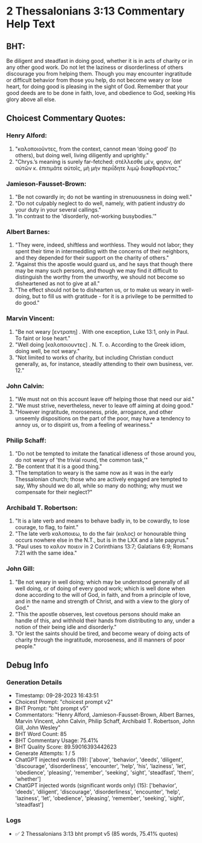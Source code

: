 # 2 Thessalonians 3:13 Commentary Help Text

## BHT:
Be diligent and steadfast in doing good, whether it is in acts of charity or in any other good work. Do not let the laziness or disorderliness of others discourage you from helping them. Though you may encounter ingratitude or difficult behavior from those you help, do not become weary or lose heart, for doing good is pleasing in the sight of God. Remember that your good deeds are to be done in faith, love, and obedience to God, seeking His glory above all else.

## Choicest Commentary Quotes:
### Henry Alford:
1. "καλοποιοῦντες, from the context, cannot mean ‘doing good’ (to others), but doing well, living diligently and uprightly."
2. "Chrys.’s meaning is surely far-fetched: στέλλεσθε μέν, φησιν, ἀπʼ αὐτῶν κ. ἐπιτιμᾶτε αὐτοῖς, μὴ μὴν περιΐδητε λιμῷ διαφθαρέντας."

### Jamieson-Fausset-Brown:
1. "Be not cowardly in; do not be wanting in strenuousness in doing well."
2. "Do not culpably neglect to do well, namely, with patient industry do your duty in your several callings."
3. "In contrast to the 'disorderly, not-working busybodies.'"

### Albert Barnes:
1. "They were, indeed, shiftless and worthless. They would not labor; they spent their time in intermeddling with the concerns of their neighbors, and they depended for their support on the charity of others."
2. "Against this the apostle would guard us, and he says that though there may be many such persons, and though we may find it difficult to distinguish the worthy from the unworthy, we should not become so disheartened as not to give at all."
3. "The effect should not be to dishearten us, or to make us weary in well-doing, but to fill us with gratitude - for it is a privilege to be permitted to do good."

### Marvin Vincent:
1. "Be not weary [εντραπη] . With one exception, Luke 13:1, only in Paul. To faint or lose heart."
2. "Well doing [καλοποιουντες] . N. T. o. According to the Greek idiom, doing well, be not weary."
3. "Not limited to works of charity, but including Christian conduct generally, as, for instance, steadily attending to their own business, ver. 12."

### John Calvin:
1. "We must not on this account leave off helping those that need our aid."
2. "We must strive, nevertheless, never to leave off aiming at doing good."
3. "However ingratitude, moroseness, pride, arrogance, and other unseemly dispositions on the part of the poor, may have a tendency to annoy us, or to dispirit us, from a feeling of weariness."

### Philip Schaff:
1. "Do not be tempted to imitate the fanatical idleness of those around you, do not weary of 'the trivial round, the common task,'"
2. "Be content that it is a good thing."
3. "The temptation to weary is the same now as it was in the early Thessalonian church; those who are actively engaged are tempted to say, Why should we do all, while so many do nothing; why must we compensate for their neglect?"

### Archibald T. Robertson:
1. "It is a late verb and means to behave badly in, to be cowardly, to lose courage, to flag, to faint."
2. "The late verb καλοποιεω, to do the fair (καλος) or honourable thing occurs nowhere else in the N.T., but is in the LXX and a late papyrus."
3. "Paul uses το καλον ποιειν in 2 Corinthians 13:7; Galatians 6:9; Romans 7:21 with the same idea."

### John Gill:
1. "Be not weary in well doing; which may be understood generally of all well doing, or of doing of every good work; which is well done when done according to the will of God, in faith, and from a principle of love, and in the name and strength of Christ, and with a view to the glory of God."
2. "This the apostle observes, lest covetous persons should make an handle of this, and withhold their hands from distributing to any, under a notion of their being idle and disorderly."
3. "Or lest the saints should be tired, and become weary of doing acts of charity through the ingratitude, moroseness, and ill manners of poor people."


## Debug Info
### Generation Details
- Timestamp: 09-28-2023 16:43:51
- Choicest Prompt: "choicest prompt v2"
- BHT Prompt: "bht prompt v5"
- Commentators: "Henry Alford, Jamieson-Fausset-Brown, Albert Barnes, Marvin Vincent, John Calvin, Philip Schaff, Archibald T. Robertson, John Gill, John Wesley"
- BHT Word Count: 85
- BHT Commentary Usage: 75.41%
- BHT Quality Score: 89.59016393442623
- Generate Attempts: 1 / 5
- ChatGPT injected words (19):
	['above', 'behavior', 'deeds', 'diligent', 'discourage', 'disorderliness', 'encounter', 'help', 'his', 'laziness', 'let', 'obedience', 'pleasing', 'remember', 'seeking', 'sight', 'steadfast', 'them', 'whether']
- ChatGPT injected words (significant words only) (15):
	['behavior', 'deeds', 'diligent', 'discourage', 'disorderliness', 'encounter', 'help', 'laziness', 'let', 'obedience', 'pleasing', 'remember', 'seeking', 'sight', 'steadfast']

### Logs
- ✅ 2 Thessalonians 3:13 bht prompt v5 (85 words, 75.41% quotes)